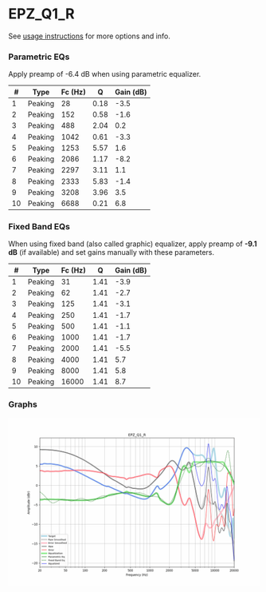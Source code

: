# EPZ_Q1_R
See [usage instructions](https://github.com/jaakkopasanen/AutoEq#usage) for more options and info.

### Parametric EQs
Apply preamp of -6.4 dB when using parametric equalizer.

|   # | Type    |   Fc (Hz) |    Q |   Gain (dB) |
|-----|---------|-----------|------|-------------|
|   1 | Peaking |        28 | 0.18 |        -3.5 |
|   2 | Peaking |       152 | 0.58 |        -1.6 |
|   3 | Peaking |       488 | 2.04 |         0.2 |
|   4 | Peaking |      1042 | 0.61 |        -3.3 |
|   5 | Peaking |      1253 | 5.57 |         1.6 |
|   6 | Peaking |      2086 | 1.17 |        -8.2 |
|   7 | Peaking |      2297 | 3.11 |         1.1 |
|   8 | Peaking |      2333 | 5.83 |        -1.4 |
|   9 | Peaking |      3208 | 3.96 |         3.5 |
|  10 | Peaking |      6688 | 0.21 |         6.8 |

### Fixed Band EQs
When using fixed band (also called graphic) equalizer, apply preamp of **-9.1 dB** (if available) and set gains manually with these parameters.

|   # | Type    |   Fc (Hz) |    Q |   Gain (dB) |
|-----|---------|-----------|------|-------------|
|   1 | Peaking |        31 | 1.41 |        -3.9 |
|   2 | Peaking |        62 | 1.41 |        -2.7 |
|   3 | Peaking |       125 | 1.41 |        -3.1 |
|   4 | Peaking |       250 | 1.41 |        -1.7 |
|   5 | Peaking |       500 | 1.41 |        -1.1 |
|   6 | Peaking |      1000 | 1.41 |        -1.7 |
|   7 | Peaking |      2000 | 1.41 |        -5.5 |
|   8 | Peaking |      4000 | 1.41 |         5.7 |
|   9 | Peaking |      8000 | 1.41 |         5.8 |
|  10 | Peaking |     16000 | 1.41 |         8.7 |

### Graphs
![](./EPZ_Q1_R.png)
